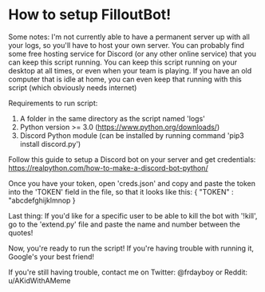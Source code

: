 # How to setup FilloutBot!

Some notes:
  I'm not currently able to have a permanent server up with all your logs, so you'll have to host your own server.
  You can probably find some free hosting service for Discord (or any other online service) that you can keep this script running.
  You can keep this script running on your desktop at all times, or even when your team is playing.
  If you have an old computer that is idle at home, you can even keep that running with this script (which obviously needs internet)

Requirements to run script:
  1. A folder in the same directory as the script named 'logs'
  2. Python version >= 3.0 (https://www.python.org/downloads/)
  3. Discord Python module (can be installed by running command 'pip3 install discord.py')

Follow this guide to setup a Discord bot on your server and get credentials:
  https://realpython.com/how-to-make-a-discord-bot-python/

Once you have your token, open 'creds.json' and copy and paste the token into the 'TOKEN' field in the file, so that it looks like this:
 {
   "TOKEN" : "abcdefghijklmnop
 }

Last thing: If you'd like for a specific user to be able to kill the bot with '!kill', go to the 'extend.py' file and paste the name and number between the quotes!

 Now, you're ready to run the script!
 If you're having trouble with running it, Google's your best friend!

 If you're still having trouble, contact me on Twitter: @frdayboy or Reddit: u/AKidWithAMeme
